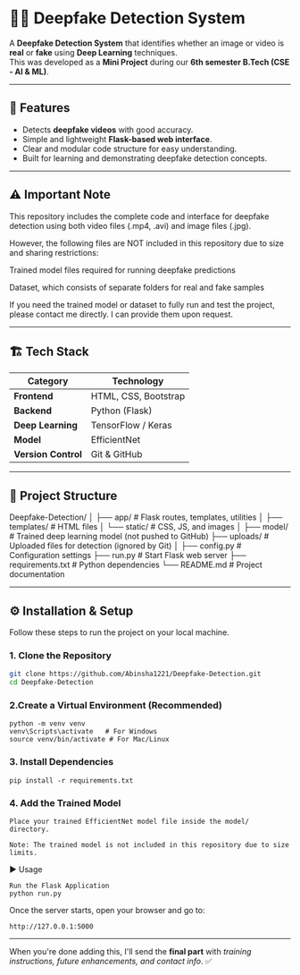 # 🕵️‍♂️ Deepfake Detection System

A **Deepfake Detection System** that identifies whether an image or video is **real** or **fake** using **Deep Learning** techniques.  
This was developed as a **Mini Project** during our **6th semester B.Tech (CSE - AI & ML)**.

---

## 🌟 Features
- Detects **deepfake videos** with good accuracy.  
- Simple and lightweight **Flask-based web interface**.  
- Clear and modular code structure for easy understanding.  
- Built for learning and demonstrating deepfake detection concepts.

---

## ⚠️ Important Note

This repository includes the complete code and interface for deepfake detection using both video files (.mp4, .avi) and image files (.jpg).

However, the following files are NOT included in this repository due to size and sharing restrictions:

Trained model files required for running deepfake predictions

Dataset, which consists of separate folders for real and fake samples

If you need the trained model or dataset to fully run and test the project, please contact me directly.
I can provide them upon request.

---

## 🏗️ Tech Stack

| **Category**         | **Technology**              |
|----------------------|------------------------------|
| **Frontend**         | HTML, CSS, Bootstrap         |
| **Backend**          | Python (Flask)               |
| **Deep Learning**    | TensorFlow / Keras           |
| **Model**            | EfficientNet                 |
| **Version Control**  | Git & GitHub                  |

---

## 📂 Project Structure

Deepfake-Detection/
│
├── app/ # Flask routes, templates, utilities
│ ├── templates/ # HTML files
│ └── static/ # CSS, JS, and images
│
├── model/ # Trained deep learning model (not pushed to GitHub)
├── uploads/ # Uploaded files for detection (ignored by Git)
│
├── config.py # Configuration settings
├── run.py # Start Flask web server
├── requirements.txt # Python dependencies
└── README.md # Project documentation

---

## ⚙️ Installation & Setup

Follow these steps to run the project on your local machine.

### **1. Clone the Repository**
```bash
git clone https://github.com/Abinsha1221/Deepfake-Detection.git
cd Deepfake-Detection
```
### **2.Create a Virtual Environment (Recommended)**
```
python -m venv venv
venv\Scripts\activate   # For Windows
source venv/bin/activate # For Mac/Linux
```
### **3. Install Dependencies**
```
pip install -r requirements.txt
```
### **4. Add the Trained Model**
```
Place your trained EfficientNet model file inside the model/ directory.

Note: The trained model is not included in this repository due to size limits.
```
▶️ Usage
```
Run the Flask Application
python run.py
```
Once the server starts, open your browser and go to:
```
http://127.0.0.1:5000
```
---
When you're done adding this, I'll send the **final part** with *training instructions, future enhancements, and contact info*. ✅

